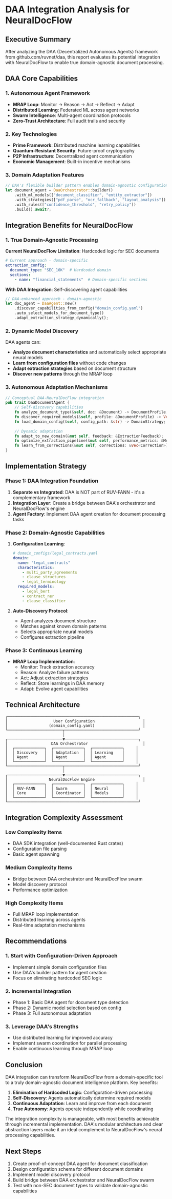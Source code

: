 # DAA Integration Analysis for NeuralDocFlow

## Executive Summary

After analyzing the DAA (Decentralized Autonomous Agents) framework from github.com/ruvnet/daa, this report evaluates its potential integration with NeuralDocFlow to enable true domain-agnostic document processing.

## DAA Core Capabilities

### 1. Autonomous Agent Framework
- **MRAP Loop**: Monitor → Reason → Act → Reflect → Adapt
- **Distributed Learning**: Federated ML across agent networks
- **Swarm Intelligence**: Multi-agent coordination protocols
- **Zero-Trust Architecture**: Full audit trails and security

### 2. Key Technologies
- **Prime Framework**: Distributed machine learning capabilities
- **Quantum-Resistant Security**: Future-proof cryptography
- **P2P Infrastructure**: Decentralized agent communication
- **Economic Management**: Built-in incentive mechanisms

### 3. Domain Adaptation Features
```rust
// DAA's flexible builder pattern enables domain-agnostic configuration
let document_agent = DaaOrchestrator::builder()
    .with_ml_models(["document_classifier", "entity_extractor"])
    .with_strategies(["pdf_parse", "ocr_fallback", "layout_analysis"])
    .with_rules(["confidence_threshold", "retry_policy"])
    .build().await?;
```

## Integration Benefits for NeuralDocFlow

### 1. True Domain-Agnostic Processing

**Current NeuralDocFlow Limitation**: Hardcoded logic for SEC documents
```yaml
# Current approach - domain-specific
extraction_config:
  document_type: "SEC_10K"  # Hardcoded domain
  sections:
    - name: "financial_statements"  # Domain-specific sections
```

**With DAA Integration**: Self-discovering agent capabilities
```rust
// DAA-enhanced approach - domain-agnostic
let doc_agent = DaaAgent::new()
    .discover_capabilities_from_config("domain_config.yaml")
    .auto_select_models_for_document_type()
    .adapt_extraction_strategy_dynamically();
```

### 2. Dynamic Model Discovery

DAA agents can:
- **Analyze document characteristics** and automatically select appropriate neural models
- **Learn from configuration files** without code changes
- **Adapt extraction strategies** based on document structure
- **Discover new patterns** through the MRAP loop

### 3. Autonomous Adaptation Mechanisms

```rust
// Conceptual DAA-NeuralDocFlow integration
pub trait DaaDocumentAgent {
    // Self-discovery capabilities
    fn analyze_document_type(&self, doc: &Document) -> DocumentProfile;
    fn discover_required_models(&self, profile: &DocumentProfile) -> Vec<ModelRequirement>;
    fn load_domain_config(&self, config_path: &str) -> DomainStrategy;
    
    // Dynamic adaptation
    fn adapt_to_new_domain(&mut self, feedback: &ExtractionFeedback);
    fn optimize_extraction_pipeline(&mut self, performance_metrics: &Metrics);
    fn learn_from_corrections(&mut self, corrections: &Vec<Correction>);
}
```

## Implementation Strategy

### Phase 1: DAA Integration Foundation
1. **Separate vs Integrated**: DAA is NOT part of RUV-FANN - it's a complementary framework
2. **Integration Layer**: Create a bridge between DAA's orchestrator and NeuralDocFlow's engine
3. **Agent Factory**: Implement DAA agent creation for document processing tasks

### Phase 2: Domain-Agnostic Capabilities
1. **Configuration Learning**:
   ```yaml
   # domain_configs/legal_contracts.yaml
   domain:
     name: "legal_contracts"
     characteristics:
       - multi_party_agreements
       - clause_structures
       - legal_terminology
     required_models:
       - legal_bert
       - contract_ner
       - clause_classifier
   ```

2. **Auto-Discovery Protocol**:
   - Agent analyzes document structure
   - Matches against known domain patterns
   - Selects appropriate neural models
   - Configures extraction pipeline

### Phase 3: Continuous Learning
- **MRAP Loop Implementation**:
  - Monitor: Track extraction accuracy
  - Reason: Analyze failure patterns
  - Act: Adjust extraction strategies
  - Reflect: Store learnings in DAA memory
  - Adapt: Evolve agent capabilities

## Technical Architecture

```
┌─────────────────────────────────────────────────────────┐
│                    User Configuration                     │
│                  (domain_config.yaml)                     │
└────────────────────────┬────────────────────────────────┘
                         │
┌────────────────────────▼────────────────────────────────┐
│                   DAA Orchestrator                        │
│  ┌─────────────┐  ┌─────────────┐  ┌─────────────┐     │
│  │ Discovery   │  │ Adaptation  │  │ Learning    │     │
│  │ Agent       │  │ Agent       │  │ Agent       │     │
│  └─────────────┘  └─────────────┘  └─────────────┘     │
└────────────────────────┬────────────────────────────────┘
                         │
┌────────────────────────▼────────────────────────────────┐
│                  NeuralDocFlow Engine                     │
│  ┌─────────────┐  ┌─────────────┐  ┌─────────────┐     │
│  │ RUV-FANN    │  │ Swarm       │  │ Neural      │     │
│  │ Core        │  │ Coordinator │  │ Models      │     │
│  └─────────────┘  └─────────────┘  └─────────────┘     │
└─────────────────────────────────────────────────────────┘
```

## Integration Complexity Assessment

### Low Complexity Items
- DAA SDK integration (well-documented Rust crates)
- Configuration file parsing
- Basic agent spawning

### Medium Complexity Items
- Bridge between DAA orchestrator and NeuralDocFlow swarm
- Model discovery protocol
- Performance optimization

### High Complexity Items
- Full MRAP loop implementation
- Distributed learning across agents
- Real-time adaptation mechanisms

## Recommendations

### 1. Start with Configuration-Driven Approach
- Implement simple domain configuration files
- Use DAA's builder pattern for agent creation
- Focus on eliminating hardcoded SEC logic

### 2. Incremental Integration
- Phase 1: Basic DAA agent for document type detection
- Phase 2: Dynamic model selection based on config
- Phase 3: Full autonomous adaptation

### 3. Leverage DAA's Strengths
- Use distributed learning for improved accuracy
- Implement swarm coordination for parallel processing
- Enable continuous learning through MRAP loop

## Conclusion

DAA integration can transform NeuralDocFlow from a domain-specific tool to a truly domain-agnostic document intelligence platform. Key benefits:

1. **Elimination of Hardcoded Logic**: Configuration-driven processing
2. **Self-Discovery**: Agents automatically determine required models
3. **Continuous Adaptation**: Learn and improve from each document
4. **True Autonomy**: Agents operate independently while coordinating

The integration complexity is manageable, with most benefits achievable through incremental implementation. DAA's modular architecture and clear abstraction layers make it an ideal complement to NeuralDocFlow's neural processing capabilities.

## Next Steps

1. Create proof-of-concept DAA agent for document classification
2. Design configuration schema for different document domains
3. Implement model discovery protocol
4. Build bridge between DAA orchestrator and NeuralDocFlow swarm
5. Test with non-SEC document types to validate domain-agnostic capabilities